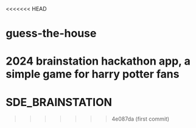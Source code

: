 <<<<<<< HEAD
# guess-the-house
2024 brainstation hackathon app, a simple game for harry potter fans 
=======
# SDE_BRAINSTATION
>>>>>>> 4e087da (first commit)
